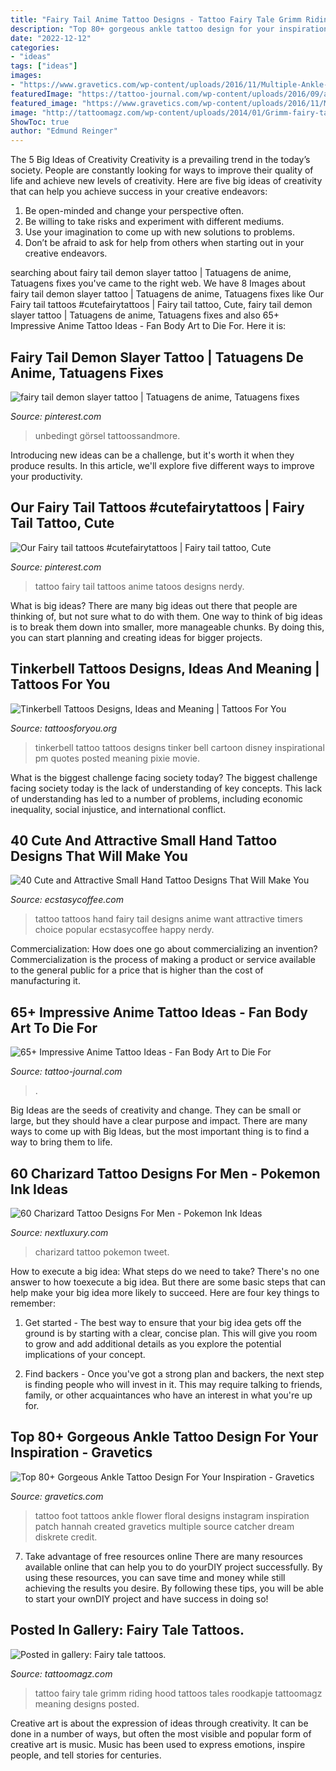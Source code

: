 ```yaml
---
title: "Fairy Tail Anime Tattoo Designs - Tattoo Fairy Tale Grimm Riding Hood Tattoos Tales Roodkapje Tattoomagz Meaning Designs Posted"
description: "Top 80+ gorgeous ankle tattoo design for your inspiration"
date: "2022-12-12"
categories:
- "ideas"
tags: ["ideas"]
images:
- "https://www.gravetics.com/wp-content/uploads/2016/11/Multiple-Ankle-Flower-Tattoos..jpg"
featuredImage: "https://tattoo-journal.com/wp-content/uploads/2016/09/anime-tattoos26-650x696.jpg"
featured_image: "https://www.gravetics.com/wp-content/uploads/2016/11/Multiple-Ankle-Flower-Tattoos..jpg"
image: "http://tattoomagz.com/wp-content/uploads/2014/01/Grimm-fairy-tale-tattoo1.jpg"
ShowToc: true
author: "Edmund Reinger"
---
```



The 5 Big Ideas of Creativity
Creativity is a prevailing trend in the today’s society. People are constantly looking for ways to improve their quality of life and achieve new levels of creativity. Here are five big ideas of creativity that can help you achieve success in your creative endeavors: 
1. Be open-minded and change your perspective often.
2. Be willing to take risks and experiment with different mediums.
3. Use your imagination to come up with new solutions to problems.
4. Don’t be afraid to ask for help from others when starting out in your creative endeavors.

	

		
searching about fairy tail demon slayer tattoo | Tatuagens de anime, Tatuagens fixes you've came to the right web. We have 8 Images about fairy tail demon slayer tattoo | Tatuagens de anime, Tatuagens fixes like Our Fairy tail tattoos #cutefairytattoos | Fairy tail tattoo, Cute, fairy tail demon slayer tattoo | Tatuagens de anime, Tatuagens fixes and also 65+ Impressive Anime Tattoo Ideas - Fan Body Art to Die For. Here it is:
		
    
## Fairy Tail Demon Slayer Tattoo | Tatuagens De Anime, Tatuagens Fixes

<img loading=lazy src="https://i.pinimg.com/736x/53/bd/ca/53bdca5fcf358a4d7e1fbb6b1c3f7c50.jpg" onerror="this.onerror=null;this.src='https://tse3.mm.bing.net/th?id=OIP.W1RQSUSbjIpgek6ZX0I69AHaEj&amp;pid=15.1';" alt="fairy tail demon slayer tattoo | Tatuagens de anime, Tatuagens fixes">

_Source: pinterest.com_

>unbedingt görsel tattoossandmore. 

	

Introducing new ideas can be a challenge, but it's worth it when they produce results. In this article, we'll explore five different ways to improve your productivity.

    
## Our Fairy Tail Tattoos #cutefairytattoos | Fairy Tail Tattoo, Cute

<img loading=lazy src="https://i.pinimg.com/736x/44/6b/a3/446ba327b2353e58b5e01988dc03e3b4.jpg" onerror="this.onerror=null;this.src='https://tse1.mm.bing.net/th?id=OIP.qPtd_1LcJlZKoeIsG4MJZgHaHa&amp;pid=15.1';" alt="Our Fairy tail tattoos #cutefairytattoos | Fairy tail tattoo, Cute">

_Source: pinterest.com_

>tattoo fairy tail tattoos anime tatoos designs nerdy. 

	

What is big ideas?
There are many big ideas out there that people are thinking of, but not sure what to do with them. One way to think of big ideas is to break them down into smaller, more manageable chunks. By doing this, you can start planning and creating ideas for bigger projects.

    
## Tinkerbell Tattoos Designs, Ideas And Meaning | Tattoos For You

<img loading=lazy src="http://www.tattoosforyou.org/wp-content/uploads/2016/03/Tinkerbell-Tattoo-Designs.jpg" onerror="this.onerror=null;this.src='https://tse4.mm.bing.net/th?id=OIP.ckLEcHomM7OIOAyDjMPpFgHaJ4&amp;pid=15.1';" alt="Tinkerbell Tattoos Designs, Ideas and Meaning | Tattoos For You">

_Source: tattoosforyou.org_

>tinkerbell tattoo tattoos designs tinker bell cartoon disney inspirational pm quotes posted meaning pixie movie. 

	

What is the biggest challenge facing society today?
The biggest challenge facing society today is the lack of understanding of key concepts. This lack of understanding has led to a number of problems, including economic inequality, social injustice, and international conflict.

    
## 40 Cute And Attractive Small Hand Tattoo Designs That Will Make You

<img loading=lazy src="http://www.ecstasycoffee.com/wp-content/uploads/2016/09/Small-tattoos-are-the-popular-choice-of-first-timers..jpg" onerror="this.onerror=null;this.src='https://tse3.mm.bing.net/th?id=OIP.2Tpvg2RlhwLTwEbN7b3a8QHaFj&amp;pid=15.1';" alt="40 Cute and Attractive Small Hand Tattoo Designs That Will Make You">

_Source: ecstasycoffee.com_

>tattoo tattoos hand fairy tail designs anime want attractive timers choice popular ecstasycoffee happy nerdy. 

	

Commercialization: How does one go about commercializing an invention?
Commercialization is the process of making a product or service available to the general public for a price that is higher than the cost of manufacturing it.

    
## 65+ Impressive Anime Tattoo Ideas - Fan Body Art To Die For

<img loading=lazy src="https://tattoo-journal.com/wp-content/uploads/2016/09/anime-tattoos26-650x696.jpg" onerror="this.onerror=null;this.src='https://tse4.mm.bing.net/th?id=OIP.LcGFAD6tGPzhj_m6u_Lo_gHaH7&amp;pid=15.1';" alt="65+ Impressive Anime Tattoo Ideas - Fan Body Art to Die For">

_Source: tattoo-journal.com_

>. 

	

Big Ideas are the seeds of creativity and change. They can be small or large, but they should have a clear purpose and impact. There are many ways to come up with Big Ideas, but the most important thing is to find a way to bring them to life.

    
## 60 Charizard Tattoo Designs For Men - Pokemon Ink Ideas

<img loading=lazy src="http://nextluxury.com/wp-content/uploads/male-cool-charizard-tattoo-ideas.jpg" onerror="this.onerror=null;this.src='https://tse4.mm.bing.net/th?id=OIP.k3ys7E288Oc5erlPUwVhagHaHa&amp;pid=15.1';" alt="60 Charizard Tattoo Designs For Men - Pokemon Ink Ideas">

_Source: nextluxury.com_

>charizard tattoo pokemon tweet. 

	

How to execute a big idea: What steps do we need to take?
There's no one answer to how toexecute a big idea. But there are some basic steps that can help make your big idea more likely to succeed. Here are four key things to remember: 
1. Get started - The best way to ensure that your big idea gets off the ground is by starting with a clear, concise plan. This will give you room to grow and add additional details as you explore the potential implications of your concept. 

2. Find backers - Once you've got a strong plan and backers, the next step is finding people who will invest in it. This may require talking to friends, family, or other acquaintances who have an interest in what you're up for.

    
## Top 80+ Gorgeous Ankle Tattoo Design For Your Inspiration - Gravetics

<img loading=lazy src="https://www.gravetics.com/wp-content/uploads/2016/11/Multiple-Ankle-Flower-Tattoos..jpg" onerror="this.onerror=null;this.src='https://tse4.mm.bing.net/th?id=OIP.Zyb7pNTj1MaS4i8tskJ6ggHaHa&amp;pid=15.1';" alt="Top 80+ Gorgeous Ankle Tattoo Design For Your Inspiration - Gravetics">

_Source: gravetics.com_

>tattoo foot tattoos ankle flower floral designs instagram inspiration patch hannah created gravetics multiple source catcher dream diskrete credit. 

	

7) Take advantage of free resources online
There are many resources available online that can help you to do yourDIY project successfully. By using these resources, you can save time and money while still achieving the results you desire. By following these tips, you will be able to start your ownDIY project and have success in doing so!

    
## Posted In Gallery: Fairy Tale Tattoos.

<img loading=lazy src="http://tattoomagz.com/wp-content/uploads/2014/01/Grimm-fairy-tale-tattoo1.jpg" onerror="this.onerror=null;this.src='https://tse2.mm.bing.net/th?id=OIP.FtkvfnCEqUKIUll-6hPX1AHaJ3&amp;pid=15.1';" alt="Posted in gallery: Fairy tale tattoos.">

_Source: tattoomagz.com_

>tattoo fairy tale grimm riding hood tattoos tales roodkapje tattoomagz meaning designs posted. 

	

Creative art is about the expression of ideas through creativity. It can be done in a number of ways, but often the most visible and popular form of creative art is music. Music has been used to express emotions, inspire people, and tell stories for centuries.

